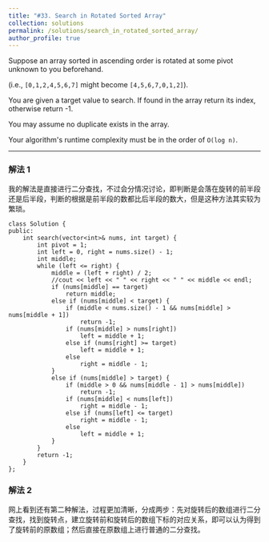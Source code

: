 ```yaml
---
title: "#33. Search in Rotated Sorted Array"
collection: solutions
permalink: /solutions/search_in_rotated_sorted_array/
author_profile: true
---
```



Suppose an array sorted in ascending order is rotated at some pivot unknown to you beforehand.

(i.e., `[0,1,2,4,5,6,7]` might become `[4,5,6,7,0,1,2]`).

You are given a target value to search. If found in the array return its index, otherwise return -1.

You may assume no duplicate exists in the array.

Your algorithm's runtime complexity must be in the order of `O(log n)`.

---

### 解法 1
我的解法是直接进行二分查找，不过会分情况讨论，即判断是会落在旋转的前半段还是后半段，判断的根据是前半段的数都比后半段的数大，但是这种方法其实较为繁琐。

```
class Solution {
public:
    int search(vector<int>& nums, int target) {
        int pivot = 1;
        int left = 0, right = nums.size() - 1;
        int middle;
        while (left <= right) {
            middle = (left + right) / 2;
            //cout << left << " " << right << " " << middle << endl;
            if (nums[middle] == target) 
                return middle;
            else if (nums[middle] < target) {
                if (middle < nums.size() - 1 && nums[middle] > nums[middle + 1])
                    return -1;
                if (nums[middle] > nums[right])
                    left = middle + 1;
                else if (nums[right] >= target)
                    left = middle + 1;
                else
                    right = middle - 1;
            }
            else if (nums[middle] > target) {
                if (middle > 0 && nums[middle - 1] > nums[middle])
                    return -1;
                if (nums[middle] < nums[left])
                    right = middle - 1;
                else if (nums[left] <= target)
                    right = middle - 1;
                else
                    left = middle + 1;
            }
        }
        return -1;
    }
};
```

### 解法 2
网上看到还有第二种解法，过程更加清晰，分成两步：先对旋转后的数组进行二分查找，找到旋转点，建立旋转前和旋转后的数组下标的对应关系，即可以认为得到了旋转前的原数组；然后直接在原数组上进行普通的二分查找。